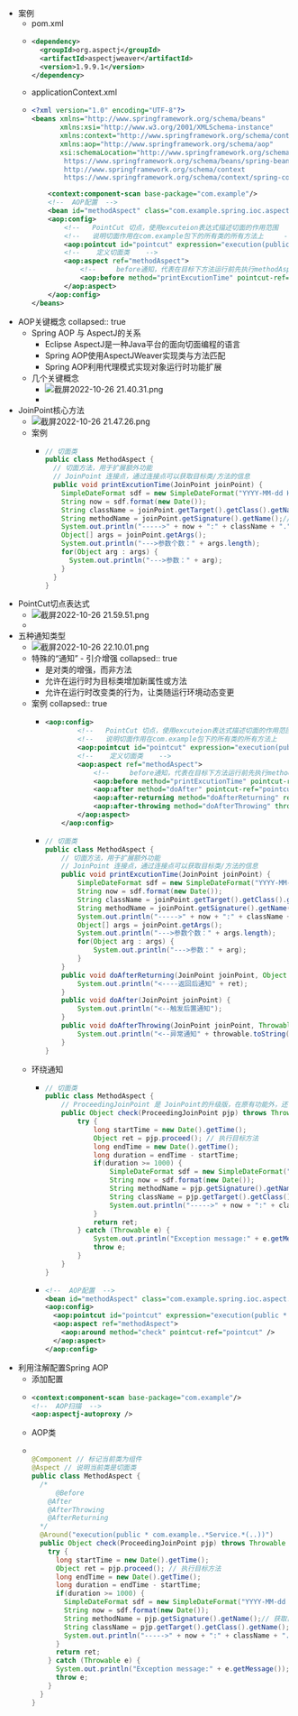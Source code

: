 - 案例
	- pom.xml
	- ```xml
	  <dependency>
	    <groupId>org.aspectj</groupId>
	    <artifactId>aspectjweaver</artifactId>
	    <version>1.9.9.1</version>
	  </dependency>
	  ```
	- applicationContext.xml
	- ```xml
	  <?xml version="1.0" encoding="UTF-8"?>
	  <beans xmlns="http://www.springframework.org/schema/beans"
	         xmlns:xsi="http://www.w3.org/2001/XMLSchema-instance"
	         xmlns:context="http://www.springframework.org/schema/context"
	         xmlns:aop="http://www.springframework.org/schema/aop"
	         xsi:schemaLocation="http://www.springframework.org/schema/beans
	          https://www.springframework.org/schema/beans/spring-beans.xsd
	          http://www.springframework.org/schema/context
	          https://www.springframework.org/schema/context/spring-context.xsd">
	  
	      <context:component-scan base-package="com.example"/>
	      <!--  AOP配置  -->
	      <bean id="methodAspect" class="com.example.spring.ioc.aspect.MethodAspect"/>
	      <aop:config>
	          <!--   PointCut 切点，使用excuteion表达式描述切面的作用范围     -->
	          <!--   说明切面作用在com.example包下的所有类的所有方法上     -->
	          <aop:pointcut id="pointcut" expression="execution(public * com.example..*.*(..))"/>
	          <!--    定义切面类    -->
	          <aop:aspect ref="methodAspect">
	              <!--     before通知，代表在目标下方法运行前先执行methodAspect.printExcetionTime()       -->
	              <aop:before method="printExcutionTime" pointcut-ref="pointcut"/>
	          </aop:aspect>
	      </aop:config>
	  </beans>
	  ```
- AOP关键概念
  collapsed:: true
	- Spring AOP 与 AspectJ的关系
		- Eclipse AspectJ是一种Java平台的面向切面编程的语言
		- Spring AOP使用AspectJWeaver实现类与方法匹配
		- Spring AOP利用代理模式实现对象运行时功能扩展
	- 几个关键概念
		- ![截屏2022-10-26 21.40.31.png](../assets/截屏2022-10-26_21.40.31_1666791673974_0.png)
		-
- JoinPoint核心方法
	- ![截屏2022-10-26 21.47.26.png](../assets/截屏2022-10-26_21.47.26_1666792070457_0.png)
	- 案例
		- ```Java
		  // 切面类
		  public class MethodAspect {
		    // 切面方法，用于扩展额外功能
		    // JoinPoint 连接点，通过连接点可以获取目标类/方法的信息
		    public void printExcutionTime(JoinPoint joinPoint) {
		      SimpleDateFormat sdf = new SimpleDateFormat("YYYY-MM-dd HH:mm:ss SSS");
		      String now = sdf.format(new Date());
		      String className = joinPoint.getTarget().getClass().getName(); // 获取目标类的名称
		      String methodName = joinPoint.getSignature().getName();// 获取目标方法名称
		      System.out.println("----->" + now + ":" + className + "." + methodName);
		      Object[] args = joinPoint.getArgs();
		      System.out.println("--->参数个数：" + args.length);
		      for(Object arg : args) {
		        System.out.println("--->参数：" + arg);
		      }
		    }
		  }
		  ```
- PointCut切点表达式
	- ![截屏2022-10-26 21.59.51.png](../assets/截屏2022-10-26_21.59.51_1666792801246_0.png)
	-
- 五种通知类型
	- ![截屏2022-10-26 22.10.01.png](../assets/截屏2022-10-26_22.10.01_1666793416449_0.png)
	- 特殊的“通知” - 引介增强
	  collapsed:: true
		- 是对类的增强，而非方法
		- 允许在运行时为目标类增加新属性或方法
		- 允许在运行时改变类的行为，让类随运行环境动态变更
	- 案例
	  collapsed:: true
		- ```xml
		  <aop:config>
		          <!--   PointCut 切点，使用excuteion表达式描述切面的作用范围     -->
		          <!--   说明切面作用在com.example包下的所有类的所有方法上     -->
		          <aop:pointcut id="pointcut" expression="execution(public * com.example..*.*(..))"/>
		          <!--    定义切面类    -->
		          <aop:aspect ref="methodAspect">
		              <!--     before通知，代表在目标下方法运行前先执行methodAspect.printExcetionTime()       -->
		              <aop:before method="printExcutionTime" pointcut-ref="pointcut"/>
		              <aop:after method="doAfter" pointcut-ref="pointcut" />
		              <aop:after-returning method="doAfterReturning" returning="ret" pointcut-ref="pointcut" />
		              <aop:after-throwing method="doAfterThrowing" throwing="throwable" pointcut-ref="pointcut" />
		          </aop:aspect>
		      </aop:config>
		  ```
		- ```java
		  // 切面类
		  public class MethodAspect {
		      // 切面方法，用于扩展额外功能
		      // JoinPoint 连接点，通过连接点可以获取目标类/方法的信息
		      public void printExcutionTime(JoinPoint joinPoint) {
		          SimpleDateFormat sdf = new SimpleDateFormat("YYYY-MM-dd HH:mm:ss SSS");
		          String now = sdf.format(new Date());
		          String className = joinPoint.getTarget().getClass().getName(); // 获取目标类的名称
		          String methodName = joinPoint.getSignature().getName();// 获取目标方法名称
		          System.out.println("----->" + now + ":" + className + "." + methodName);
		          Object[] args = joinPoint.getArgs();
		          System.out.println("--->参数个数：" + args.length);
		          for(Object arg : args) {
		              System.out.println("--->参数：" + arg);
		          }
		      }
		      public void doAfterReturning(JoinPoint joinPoint, Object ret) {
		          System.out.println("<----返回后通知" + ret);
		      }
		      public void doAfter(JoinPoint joinPoint) {
		          System.out.println("<--触发后置通知");
		      }
		      public void doAfterThrowing(JoinPoint joinPoint, Throwable throwable) {
		          System.out.println("<--异常通知" + throwable.toString());
		      }
		  }
		  ```
	- 环绕通知
		- ```java
		  // 切面类
		  public class MethodAspect {
		      // ProceedingJoinPoint 是 JoinPoint的升级版，在原有功能外，还可以控制目标方法是否执行
		      public Object check(ProceedingJoinPoint pjp) throws Throwable {
		          try {
		              long startTime = new Date().getTime();
		              Object ret = pjp.proceed(); // 执行目标方法
		              long endTime = new Date().getTime();
		              long duration = endTime - startTime;
		              if(duration >= 1000) {
		                  SimpleDateFormat sdf = new SimpleDateFormat("YYYY-MM-dd HH:mm:ss SSS");
		                  String now = sdf.format(new Date());
		                  String methodName = pjp.getSignature().getName();// 获取目标方法名称
		                  String className = pjp.getTarget().getClass().getName();
		                  System.out.println("----->" + now + ":" + className + "." + methodName);
		              }
		              return ret;
		          } catch (Throwable e) {
		              System.out.println("Exception message:" + e.getMessage());
		              throw e;
		          }
		      }
		  }
		  
		  ```
		- ```xml
		  <!--  AOP配置  -->
		  <bean id="methodAspect" class="com.example.spring.ioc.aspect.MethodAspect"/>
		  <aop:config>
		    <aop:pointcut id="pointcut" expression="execution(public * com.example..*.*(..))"/>
		    <aop:aspect ref="methodAspect">
		      <aop:around method="check" pointcut-ref="pointcut" />
		    </aop:aspect>
		  </aop:config>
		  ```
- 利用注解配置Spring AOP
	- 添加配置
	- ```xml
	  <context:component-scan base-package="com.example"/>
	  <!--  AOP扫描  -->
	  <aop:aspectj-autoproxy />
	  ```
	- AOP类
	- ```java
	  
	  @Component // 标记当前类为组件
	  @Aspect // 说明当前类是切面类
	  public class MethodAspect {
	    /*
	    	@Before
	      @After
	      @AfterThrowing
	      @AfterReturning
	    */
	    @Around("execution(public * com.example..*Service.*(..))")
	    public Object check(ProceedingJoinPoint pjp) throws Throwable {
	      try {
	        long startTime = new Date().getTime();
	        Object ret = pjp.proceed(); // 执行目标方法
	        long endTime = new Date().getTime();
	        long duration = endTime - startTime;
	        if(duration >= 1000) {
	          SimpleDateFormat sdf = new SimpleDateFormat("YYYY-MM-dd HH:mm:ss SSS");
	          String now = sdf.format(new Date());
	          String methodName = pjp.getSignature().getName();// 获取目标方法名称
	          String className = pjp.getTarget().getClass().getName();
	          System.out.println("----->" + now + ":" + className + "." + methodName);
	        }
	        return ret;
	      } catch (Throwable e) {
	        System.out.println("Exception message:" + e.getMessage());
	        throw e;
	      }
	    }
	  }
	  ```